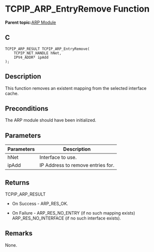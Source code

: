 # TCPIP\_ARP\_EntryRemove Function

**Parent topic:**[ARP Module](GUID-3DCBF1EB-5623-4419-B244-DDD9B01704EE.md)

## C

```
TCPIP_ARP_RESULT TCPIP_ARP_EntryRemove(
    TCPIP_NET_HANDLE hNet, 
    IPV4_ADDR* ipAdd
);
```

## Description

This function removes an existent mapping from the selected interface cache.

## Preconditions

The ARP module should have been initialized.

## Parameters

|Parameters|Description|
|----------|-----------|
|hNet|Interface to use.|
|ipAdd|IP Address to remove entries for.|

## Returns

TCPIP\_ARP\_RESULT

-   On Success - ARP\_RES\_OK.

-   On Failure - ARP\_RES\_NO\_ENTRY \(if no such mapping exists\) ARP\_RES\_NO\_INTERFACE \(if no such interface exists\).


## Remarks

None.


